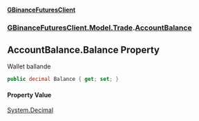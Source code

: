 #### [GBinanceFuturesClient](./index.md 'index')
### [GBinanceFuturesClient.Model.Trade](./GBinanceFuturesClient-Model-Trade.md 'GBinanceFuturesClient.Model.Trade').[AccountBalance](./GBinanceFuturesClient-Model-Trade-AccountBalance.md 'GBinanceFuturesClient.Model.Trade.AccountBalance')
## AccountBalance.Balance Property
Wallet ballande  
```csharp
public decimal Balance { get; set; }
```
#### Property Value
[System.Decimal](https://docs.microsoft.com/en-us/dotnet/api/System.Decimal 'System.Decimal')  
